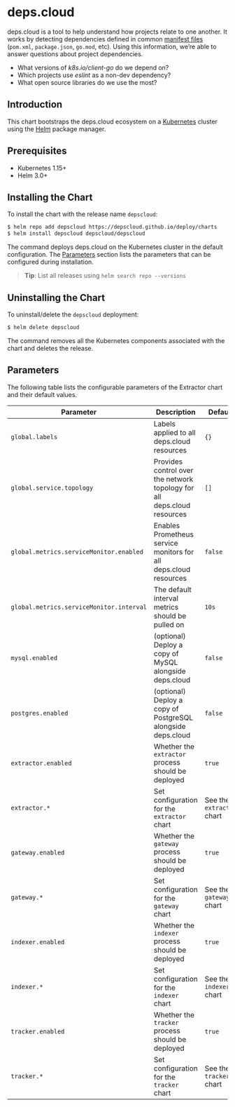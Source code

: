 # deps.cloud

deps.cloud is a tool to help understand how projects relate to one another.
It works by detecting dependencies defined in common [manifest files] (`pom.xml`, `package.json`, `go.mod`, etc).
Using this information, we’re able to answer questions about project dependencies.

* What versions of _k8s.io/client-go_ do we depend on?
* Which projects use _eslint_ as a non-dev dependency?
* What open source libraries do we use the most? 

[manifest files]: https://deps.cloud/docs/concepts/manifests/

## Introduction

This chart bootstraps the deps.cloud ecosystem on a [Kubernetes](http://kubernetes.io) cluster using the [Helm](https://helm.sh) package manager.

## Prerequisites

- Kubernetes 1.15+
- Helm 3.0+

## Installing the Chart

To install the chart with the release name `depscloud`:

```bash
$ helm repo add depscloud https://depscloud.github.io/deploy/charts
$ helm install depscloud depscloud/depscloud
```

The command deploys deps.cloud on the Kubernetes cluster in the default configuration.
The [Parameters](#parameters) section lists the parameters that can be configured during installation.

> **Tip**: List all releases using `helm search repo --versions`

## Uninstalling the Chart

To uninstall/delete the `depscloud` deployment:

```bash
$ helm delete depscloud
```

The command removes all the Kubernetes components associated with the chart and deletes the release.

## Parameters

The following table lists the configurable parameters of the Extractor chart and their default values.

| Parameter                                | Description                                                             | Default                       |
|------------------------------------------|-------------------------------------------------------------------------|-------------------------------|
| `global.labels`                          | Labels applied to all deps.cloud resources                              | `{}`                          |
| `global.service.topology`                | Provides control over the network topology for all deps.cloud resources | `[]`                          |
| `global.metrics.serviceMonitor.enabled`  | Enables Prometheus service monitors for all deps.cloud resources        | `false`                       |
| `global.metrics.serviceMonitor.interval` | The default interval metrics should be pulled on                        | `10s`                         |
| `mysql.enabled`                          | (optional) Deploy a copy of MySQL alongside deps.cloud                  | `false`                       |
| `postgres.enabled`                       | (optional) Deploy a copy of PostgreSQL alongside deps.cloud             | `false`                       |
| `extractor.enabled`                      | Whether the `extractor` process should be deployed                      | `true`                        |
| `extractor.*`                            | Set configuration for the `extractor` chart                             | See the `extractor` chart     |
| `gateway.enabled`                        | Whether the `gateway` process should be deployed                        | `true`                        |
| `gateway.*`                              | Set configuration for the `gateway` chart                               | See the `gateway` chart       |
| `indexer.enabled`                        | Whether the `indexer` process should be deployed                        | `true`                        |
| `indexer.*`                              | Set configuration for the `indexer` chart                               | See the `indexer` chart       |
| `tracker.enabled`                        | Whether the `tracker` process should be deployed                        | `true`                        |
| `tracker.*`                              | Set configuration for the `tracker` chart                               | See the `tracker` chart       |
